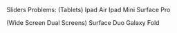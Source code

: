 Sliders Problems:
(Tablets)
Ipad Air
Ipad Mini
Surface Pro

(Wide Screen Dual Screens)
Surface Duo
Galaxy Fold